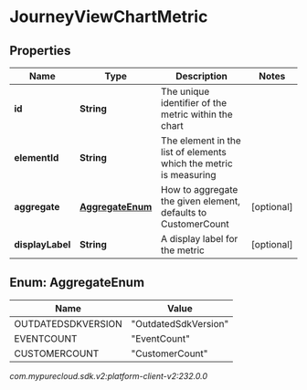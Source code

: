 # JourneyViewChartMetric


## Properties

| Name | Type | Description | Notes |
| ------------ | ------------- | ------------- | ------------- |
| **id** | **String** | The unique identifier of the metric within the chart |  |
| **elementId** | **String** | The element in the list of elements which the metric is measuring |  |
| **aggregate** | [**AggregateEnum**](#Enum--AggregateEnum) | How to aggregate the given element, defaults to CustomerCount |  [optional] |
| **displayLabel** | **String** | A display label for the metric |  [optional] |


## Enum: AggregateEnum

| Name | Value |
| ---- | ----- |
| OUTDATEDSDKVERSION | &quot;OutdatedSdkVersion&quot; | 
| EVENTCOUNT | &quot;EventCount&quot; | 
| CUSTOMERCOUNT | &quot;CustomerCount&quot; | 




_com.mypurecloud.sdk.v2:platform-client-v2:232.0.0_
